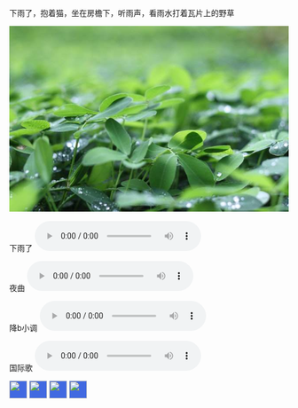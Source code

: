 下雨了，抱着猫，坐在房檐下，听雨声，看雨水打着瓦片上的野草

![下雨了，轻音乐](https://raw.githubusercontent.com/jiepai/jiepai.github.io/master/0.jpg "听雨")

下雨了
<audio src="https://www.rainymood.com/audio1110/0.m4a" controls="controls"></audio>

夜曲
<audio src="https://upload.wikimedia.org/wikipedia/commons/5/5c/Frederic_Chopin_-_Nocturne_Eb_major_Opus_9%2C_number_2.ogg" volume="0.1;" loop="loop" controls="controls"></audio>

降b小调
<audio src="https://upload.wikimedia.org/wikipedia/commons/4/4b/Frédéric_Chopin_-_Nocturne_in_B-flat_minor%2C_Op._9%2C_No._1.ogg" volume="0.1;" loop="loop" controls="controls"></audio>

国际歌
<audio src="https://upload.wikimedia.org/wikipedia/commons/f/fe/Internationale.ogg" volume="0.1;" loop="loop" controls="controls"></audio>

<!-- AddToAny BEGIN -->
<div>
<a href="https://www.addtoany.com/share#url=https%3A%2F%2Fjiepai.github.io%2F&amp;title=" target="_blank"><img src="https://static.addtoany.com/buttons/a2a.svg" width="32" height="32" style="background-color:royalblue"></a>
<a href="https://www.addtoany.com/add_to/facebook?linkurl=https%3A%2F%2Fjiepai.github.io%2F&amp;linkname=" target="_blank"><img src="https://static.addtoany.com/buttons/facebook.svg" width="32" height="32" style="background-color:royalblue"></a>
<a href="https://www.addtoany.com/add_to/twitter?linkurl=https%3A%2F%2Fjiepai.github.io%2F&amp;linkname=" target="_blank"><img src="https://static.addtoany.com/buttons/twitter.svg" width="32" height="32" style="background-color:royalblue"></a>
<a href="https://www.addtoany.com/add_to/google_plus?linkurl=https%3A%2F%2Fjiepai.github.io%2F&amp;linkname=" target="_blank"><img src="https://static.addtoany.com/buttons/google_plus.svg" width="32" height="32" style="background-color:royalblue"></a>
</div>
<!-- AddToAny END -->

